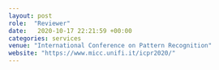 ```yaml
---
layout: post
role:  "Reviewer"
date:   2020-10-17 22:21:59 +00:00
categories: services
venue: "International Conference on Pattern Recognition"
website: "https://www.micc.unifi.it/icpr2020/"
---
```


